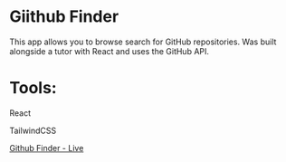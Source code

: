 # Giithub Finder

This app allows you to browse search for GitHub repositories. Was built alongside a tutor with React and uses the GitHub API.

# Tools: 

React

TailwindCSS

[Github Finder - Live](https://github-finder-ndoqzt4he-wojtalewski.vercel.app/)
